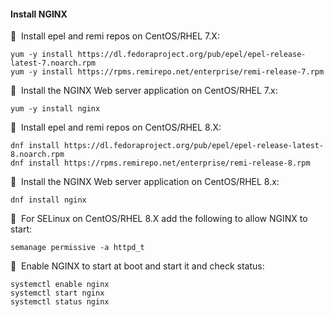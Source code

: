 #### Install NGINX

🔴 &nbsp;Install epel and remi repos on CentOS/RHEL 7.X:
```
yum -y install https://dl.fedoraproject.org/pub/epel/epel-release-latest-7.noarch.rpm
yum -y install https://rpms.remirepo.net/enterprise/remi-release-7.rpm
```

🔴 &nbsp;Install the NGINX Web server application on CentOS/RHEL 7.x:
```
yum -y install nginx
```

🔴 &nbsp;Install epel and remi repos on CentOS/RHEL 8.X:
```
dnf install https://dl.fedoraproject.org/pub/epel/epel-release-latest-8.noarch.rpm
dnf install https://rpms.remirepo.net/enterprise/remi-release-8.rpm
```

🔴 &nbsp;Install the NGINX Web server application on CentOS/RHEL 8.x:
```
dnf install nginx
```

🔴 &nbsp;For SELinux on CentOS/RHEL 8.X add the following to allow NGINX to start:
```
semanage permissive -a httpd_t
```

🔴 &nbsp;Enable NGINX to start at boot and start it and check status:
```
systemctl enable nginx
systemctl start nginx
systemctl status nginx
```
